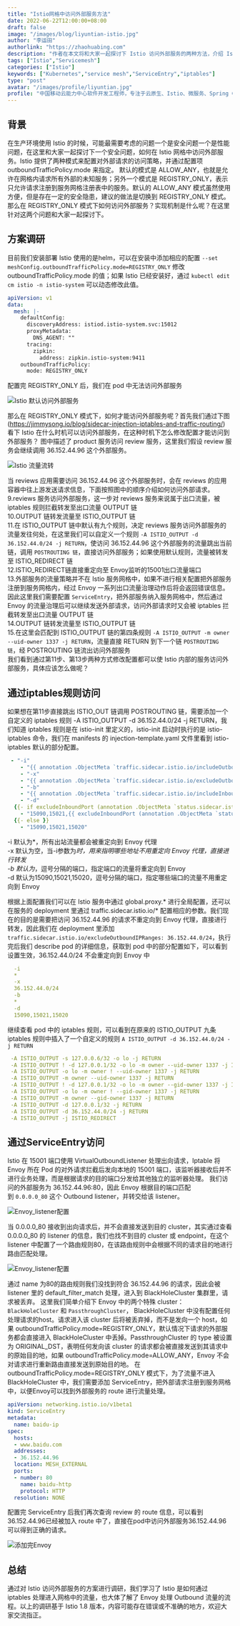 ```yaml
---
title: "Istio网格中访问外部服务方法"
date: 2022-06-22T12:00:00+08:00
draft: false
image: "/images/blog/liyuntian-istio.jpg"
author: "李运田"
authorlink: "https://zhaohuabing.com"
description: "作者在本文将和大家一起探讨下 Istio 访问外部服务的两种方法，介绍 Istio 访问外部服务的原理"
tags: ["Istio","Servicemesh"]
categories: ["Istio"]
keywords: ["Kubernetes","service mesh","ServiceEntry","iptables"]
type: "post"
avatar: "/images/profile/liyuntian.jpg"
profile: "中国移动云能力中心软件开发工程师，专注于云原生、Istio、微服务、Spring Cloud 等领域。"
---
```


## 背景

在生产环境使用 Istio 的时候，可能最需要考虑的问题一个是安全问题一个是性能问题，在这里和大家一起探讨下一个安全问题，如何在 Istio 网格中访问外部服务。Istio 提供了两种模式来配置对外部请求的访问策略，并通过配置项 outboundTrafficPolicy.mode 来指定。 默认的模式是 ALLOW_ANY，也就是允许在网格内请求所有外部的未知服务；另外一个模式是 REGISTRY_ONLY，表示只允许请求注册到服务网格注册表中的服务。默认的 ALLOW_ANY 模式虽然使用方便，但是存在一定的安全隐患，建议的做法是切换到 REGISTRY_ONLY 模式。那么在 REGISTRY_ONLY 模式下如何访问外部服务？实现机制是什么呢？在这里针对这两个问题和大家一起探讨下。

## 方案调研

目前我们安装部署 Istio 使用的是helm，可以在安装中添加相应的配置 `--set meshConfig.outboundTrafficPolicy.mode=REGISTRY_ONLY` 修改 outboundTrafficPolicy.mode 的值；如果 Istio 已经安装好，通过 `kubectl edit cm istio -n istio-system` 可以动态修改此值。
```yaml
apiVersion: v1
data:
  mesh: |-
    defaultConfig:
      discoveryAddress: istiod.istio-system.svc:15012
      proxyMetadata:
        DNS_AGENT: ""
      tracing:
        zipkin:
          address: zipkin.istio-system:9411
    outboundTrafficPolicy:
      mode: REGISTRY_ONLY
```
配置完 REGISTRY_ONLY 后，我们在 pod 中无法访问外部服务

![Istio 默认访问外部服务](callexternal.jpg)

那么在 REGISTRY_ONLY 模式下，如何才能访问外部服务呢？首先我们通过下图(https://jimmysong.io/blog/sidecar-injection-iptables-and-traffic-routing/) 看下 Istio 在什么时机可以访问外部服务，在这种时机下怎么修改配置才能访问到外部服务？
图中描述了 product 服务访问 review 服务，这里我们假设 review 服务会继续调用 36.152.44.96 这个外部服务。

![Istio 流量流转](iptables.jpg)

当 reviews 应用需要访问 36.152.44.96 这个外部服务时，会在 reviews 的应用容器中往上游发送请求信息，下面按照图中的顺序介绍如何访问外部请求。  
9.reviews 服务访问外部服务，这一步对 reviews 服务来说属于出口流量，被 iptables 规则拦截转发至出口流量 OUTPUT 链  
10.OUTPUT 链转发流量至 ISTIO_OUTPUT 链  
11.在 ISTIO_OUTPUT 链中默认有九个规则，决定 reviews 服务访问外部服务的流量发往何处，在这里我们可以自定义一个规则 `-A ISTIO_OUTPUT -d 36.152.44.0/24 -j RETURN`，使访问 36.152.44.96 这个外部服务的流量跳出当前链，调用 `POSTROUTING 链`，直接访问外部服务；如果使用默认规则，流量被转发至 ISTIO_REDIRECT 链  
12.ISTIO_REDIRECT链直接重定向至 Envoy监听的15001出口流量端口  
13.外部服务的流量策略并不在 Istio 服务网格中，如果不进行相关配置把外部服务注册到服务网格内，经过 Envoy 一系列出口流量治理动作后将会返回错误信息。因此这里我们需要配置 `ServiceEntry`，把外部服务纳入服务网格中，然后通过 Envoy 的流量治理后可以继续发送外部请求，访问外部请求时又会被 iptables 拦截转发至出口流量 OUTPUT 链  
14.OUTPUT 链转发流量至 ISTIO_OUTPUT 链  
15.在这里会匹配到 ISTIO_OUTPUT 链的第四条规则 `-A ISTIO_OUTPUT -m owner --uid-owner 1337 -j RETURN`，流量直接 RETURN 到下一个链 `POSTROUTING 链`，经 POSTROUTING 链流出访问外部服务  
我们看到通过第11步、第13步两种方式修改配置都可以使 Istio 内部的服务访问外部服务，具体应该怎么做呢？ 
 
## 通过iptables规则访问

如果想在第11步直接跳出 ISTIO_OUT 链调用 POSTROUTING 链，需要添加一个自定义的 iptables 规则 -A ISTIO_OUTPUT -d 36.152.44.0/24 -j RETURN，我们知道 iptables 规则是在 istio-init 里定义的，istio-init 启动时执行的是 istio-iptables 命令，我们在 manifests 的 injection-template.yaml 文件里看到 istio-iptables 默认的部分配置。
```yaml
 - "-i"
    - "{{ annotation .ObjectMeta `traffic.sidecar.istio.io/includeOutboundIPRanges` .Values.global.proxy.includeIPRanges }}"
    - "-x"
    - "{{ annotation .ObjectMeta `traffic.sidecar.istio.io/excludeOutboundIPRanges` .Values.global.proxy.excludeIPRanges }}"
    - "-b"
    - "{{ annotation .ObjectMeta `traffic.sidecar.istio.io/includeInboundPorts` `*` }}"
    - "-d"
  {{- if excludeInboundPort (annotation .ObjectMeta `status.sidecar.istio.io/port` .Values.global.proxy.statusPort) (annotation .ObjectMeta `traffic.sidecar.istio.io/excludeInboundPorts` .Values.global.proxy.excludeInboundPorts) }}
    - "15090,15021,{{ excludeInboundPort (annotation .ObjectMeta `status.sidecar.istio.io/port` .Values.global.proxy.statusPort) (annotation .ObjectMeta `traffic.sidecar.istio.io/excludeInboundPorts` .Values.global.proxy.excludeInboundPorts) }}"
  {{- else }}
    - "15090,15021,15020"
```
-i 默认为*，所有出站流量都会被重定向到 Envoy 代理  
-x 默认为空，当-i参数为*时，用来指明哪些地址不用重定向 Envoy 代理，直接进行转发  
-b 默认为*，逗号分隔的端口，指定端口的流量将重定向到 Envoy  
-d 默认为15090,15021,15020，逗号分隔的端口，指定哪些端口的流量不用重定向到 Envoy    

根据上面配置我们可以在 Istio 服务中通过 global.proxy.* 进行全局配置，还可以在服务的 deployment 里通过 traffic.sidecar.istio.io/* 配置相应的参数。我们现在的目的是需要把访问 36.152.44.96 的请求不重定向到 Envoy 代理，直接进行转发，因此我们在 deployment 里添加 `traffic.sidecar.istio.io/excludeOutboundIPRanges: 36.152.44.0/24`，执行完后我们 describe pod 的详细信息，获取到 pod 中的部分配置如下，可以看到设置生效，36.152.44.0/24 不会重定向到 Envoy 中

```yaml
  -i
  *
  -x
  36.152.44.0/24
  -b
  *
  -d
  15090,15021,15020
```
继续查看 pod 中的 iptables 规则，可以看到在原来的 ISTIO_OUTPUT 九条 iptables 规则中插入了一个自定义的规则 `A ISTIO_OUTPUT -d 36.152.44.0/24 -j RETURN`

```yaml
 -A ISTIO_OUTPUT -s 127.0.0.6/32 -o lo -j RETURN
 -A ISTIO_OUTPUT ! -d 127.0.0.1/32 -o lo -m owner --uid-owner 1337 -j ISTIO_IN_REDIRECT
 -A ISTIO_OUTPUT -o lo -m owner ! --uid-owner 1337 -j RETURN
 -A ISTIO_OUTPUT -m owner --uid-owner 1337 -j RETURN
 -A ISTIO_OUTPUT ! -d 127.0.0.1/32 -o lo -m owner --gid-owner 1337 -j ISTIO_IN_REDIRECT
 -A ISTIO_OUTPUT -o lo -m owner ! --gid-owner 1337 -j RETURN
 -A ISTIO_OUTPUT -m owner --gid-owner 1337 -j RETURN
 -A ISTIO_OUTPUT -d 127.0.0.1/32 -j RETURN
 -A ISTIO_OUTPUT -d 36.152.44.0/24 -j RETURN
 -A ISTIO_OUTPUT -j ISTIO_REDIRECT
```

## 通过ServiceEntry访问

Istio 在 15001 端口使用 VirtualOutboundListener 处理出向请求，Iptable 将 Envoy 所在 Pod 的对外请求拦截后发向本地的 15001 端口，该监听器接收后并不进行业务处理，而是根据请求的目的端口分发给其他独立的监听器处理。 我们访问的外部服务为 36.152.44.96:80，因此 Envoy 根据目的端口匹配到 `0.0.0.0_80` 这个 Outbound listener，并转交给该 listener。

![Envoy_listener配置](envoy_listener.jpg)

当 0.0.0.0_80 接收到出向请求后，并不会直接发送到目的 cluster，其实通过查看 0.0.0.0_80 的 listener 的信息，我们也找不到目的 cluster 或 endpoint，在这个 listener 中配置了一个路由规则80，在该路由规则中会根据不同的请求目的地进行路由匹配处理。

![Envoy_listener配置](envoy_route.jpg)

通过 name 为80的路由规则我们没找到符合 36.152.44.96 的请求，因此会被 listener 里的 default_filter_match 处理，进入到 BlackHoleCluster 集群里，请求被丢弃。
这里我们简单介绍下 Envoy 中的两个特殊 cluster：`BlackHoleCluster` 和 `PassthroughCluster`，
BlackHoleCluster 中没有配置任何处理请求的host。请求进入该 cluster 后将被丢弃掉，而不是发向一个 host，如果 outboundTrafficPolicy.mode=REGISTRY_ONLY，默认情况下请求的外部服务都会直接进入 BlackHoleCluster 中丢掉。PassthroughCluster 的 type 被设置为 ORIGINAL_DST，表明任何发向该 cluster 的请求都会被直接发送到其请求中的原始目的地，如果 outboundTrafficPolicy.mode=ALLOW_ANY，Envoy 不会对请求进行重新路由直接发送到原始目的地。
在 outboundTrafficPolicy.mode=REGISTRY_ONLY 模式下，为了流量不进入 BlackHoleCluster 中，我们需要添加 ServiceEntry，把外部请求注册到服务网格中，以便Envoy可以找到外部服务的 route 进行流量处理。

```yaml
apiVersion: networking.istio.io/v1beta1
kind: ServiceEntry
metadata:
  name: baidu-ip
spec:
  hosts:
  - www.baidu.com
  addresses:
  - 36.152.44.96
  location: MESH_EXTERNAL
  ports:
  - number: 80
    name: baidu-http
    protocol: HTTP
  resolution: NONE
```

配置完 ServiceEntry 后我们再次查询 review 的 route 信息，可以看到36.152.44.96已经被加入 route 中了，直接在pod中访问外部服务36.152.44.96可以得到正确的请求。


![添加完Envoy](envoy_route_baidu.jpg)

## 总结

通过对 Istio 访问外部服务的方案进行调研，我们学习了 Istio 是如何通过 iptables 处理进入网格中的流量，也大体了解了 Envoy 处理 Outbound 流量的流程。以上的调研基于 Istio 1.8 版本，内容可能存在错误或不准确的地方，欢迎大家交流指正。